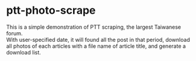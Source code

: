 # ptt-photo-scrape
This is a simple demonstration of PTT scraping, the largest Taiwanese forum. <br>
With user-specified date, it will found all the post in that period, download all photos of each  articles with a file name of article title, and generate a download list. 
